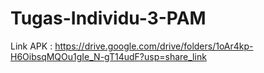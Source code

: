 # Tugas-Individu-3-PAM
Link APK : https://drive.google.com/drive/folders/1oAr4kp-H6OibsqMQOu1gIe_N-gT14udF?usp=share_link

